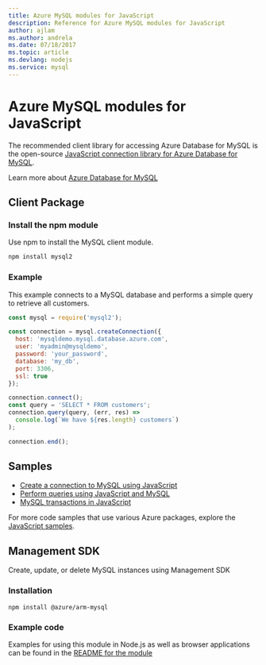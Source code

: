 ```yaml
---
title: Azure MySQL modules for JavaScript
description: Reference for Azure MySQL modules for JavaScript
author: ajlam
ms.author: andrela
ms.date: 07/18/2017
ms.topic: article
ms.devlang: nodejs
ms.service: mysql
---
```


# Azure MySQL modules for JavaScript

The recommended client library for accessing Azure Database for MySQL is the open-source [JavaScript connection library for Azure Database for MySQL](https://github.com/sidorares/node-mysql2). 

Learn more about [Azure Database for MySQL](https://docs.microsoft.com/azure/MySQL/)

## Client Package

### Install the npm module

Use npm to install the MySQL client module.

```bash
npm install mysql2
```   

### Example

This example connects to a MySQL database and performs a simple query to retrieve all customers.

```JavaScript
const mysql = require('mysql2');

const connection = mysql.createConnection({
  host: 'mysqldemo.mysql.database.azure.com',
  user: 'myadmin@mysqldemo',
  password: 'your_password',
  database: 'my_db',
  port: 3306,
  ssl: true
});

connection.connect();
const query = 'SELECT * FROM customers';
connection.query(query, (err, res) =>
  console.log(`We have ${res.length} customers`)
);

connection.end();
```

## Samples

* [Create a connection to MySQL using JavaScript](https://github.com/mysqljs/mysql/blob/master/Readme.md#establishing-connections)
* [Perform queries using JavaScript and MySQL](https://github.com/mysqljs/mysql/blob/master/Readme.md#performing-queries)
* [MySQL transactions in JavaScript](https://github.com/mysqljs/mysql/blob/master/Readme.md#transactions)

For more code samples that use various Azure packages, explore the [JavaScript samples](https://docs.microsoft.com/samples/browse/?languages=javascript).

## Management SDK

Create, update, or delete MySQL instances using Management SDK

### Installation

```
npm install @azure/arm-mysql
```

### Example code

Examples for using this module in Node.js as well as browser applications can be found in the [README for the module](https://www.npmjs.com/package/@azure/arm-mysql)
